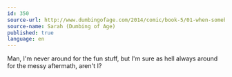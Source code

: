 ```yaml
---
id: 350
source-url: http://www.dumbingofage.com/2014/comic/book-5/01-when-somebody-loved-me/aftermath/
source-name: Sarah (Dumbing of Age)
published: true
language: en
---
```

Man, I'm never around for the fun stuff, but I'm sure as hell always around for the messy aftermath, aren't I?
